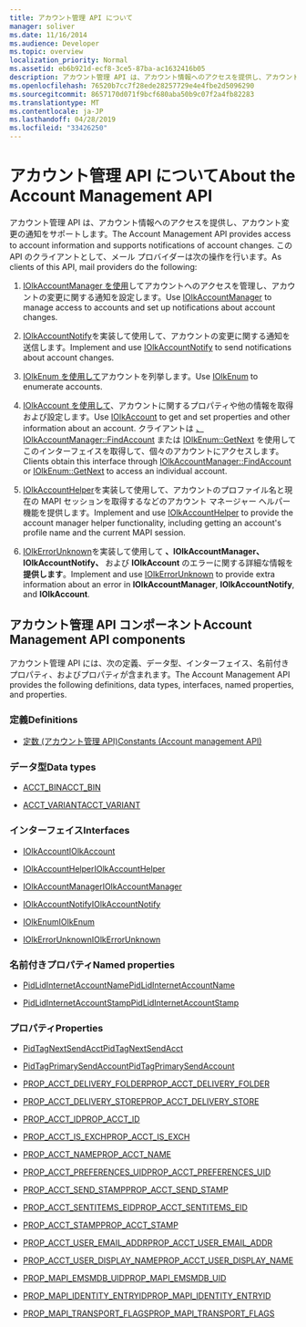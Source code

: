 ```yaml
---
title: アカウント管理 API について
manager: soliver
ms.date: 11/16/2014
ms.audience: Developer
ms.topic: overview
localization_priority: Normal
ms.assetid: eb6b921d-ecf8-3ce5-87ba-ac1632416b05
description: アカウント管理 API は、アカウント情報へのアクセスを提供し、アカウント変更の通知をサポートします。 この API のクライアントとして、メール プロバイダーは次の操作を行います。
ms.openlocfilehash: 76520b7cc7f28ede28257729e4e4fbe2d5096290
ms.sourcegitcommit: 8657170d071f9bcf680aba50b9c07f2a4fb82283
ms.translationtype: MT
ms.contentlocale: ja-JP
ms.lasthandoff: 04/28/2019
ms.locfileid: "33426250"
---
```

# <a name="about-the-account-management-api"></a><span data-ttu-id="5106a-104">アカウント管理 API について</span><span class="sxs-lookup"><span data-stu-id="5106a-104">About the Account Management API</span></span>

<span data-ttu-id="5106a-105">アカウント管理 API は、アカウント情報へのアクセスを提供し、アカウント変更の通知をサポートします。</span><span class="sxs-lookup"><span data-stu-id="5106a-105">The Account Management API provides access to account information and supports notifications of account changes.</span></span> <span data-ttu-id="5106a-106">この API のクライアントとして、メール プロバイダーは次の操作を行います。</span><span class="sxs-lookup"><span data-stu-id="5106a-106">As clients of this API, mail providers do the following:</span></span>
  
1. <span data-ttu-id="5106a-107">[IOlkAccountManager を使用](iolkaccountmanager.md)してアカウントへのアクセスを管理し、アカウントの変更に関する通知を設定します。</span><span class="sxs-lookup"><span data-stu-id="5106a-107">Use [IOlkAccountManager](iolkaccountmanager.md) to manage access to accounts and set up notifications about account changes.</span></span> 
    
2. <span data-ttu-id="5106a-108">[IOlkAccountNotify](iolkaccountnotify.md)を実装して使用して、アカウントの変更に関する通知を送信します。</span><span class="sxs-lookup"><span data-stu-id="5106a-108">Implement and use [IOlkAccountNotify](iolkaccountnotify.md) to send notifications about account changes.</span></span> 
    
3. <span data-ttu-id="5106a-109">[IOlkEnum を使用して](iolkenum.md)アカウントを列挙します。</span><span class="sxs-lookup"><span data-stu-id="5106a-109">Use [IOlkEnum](iolkenum.md) to enumerate accounts.</span></span> 
    
4. <span data-ttu-id="5106a-110">[IOlkAccount を使用して](iolkaccount.md)、アカウントに関するプロパティや他の情報を取得および設定します。</span><span class="sxs-lookup"><span data-stu-id="5106a-110">Use [IOlkAccount](iolkaccount.md) to get and set properties and other information about an account.</span></span> <span data-ttu-id="5106a-111">クライアントは [、IOlkAccountManager::FindAccount](iolkaccountmanager-findaccount.md) または [IOlkEnum::GetNext](iolkenum-getnext.md) を使用してこのインターフェイスを取得して、個々のアカウントにアクセスします。</span><span class="sxs-lookup"><span data-stu-id="5106a-111">Clients obtain this interface through [IOlkAccountManager::FindAccount](iolkaccountmanager-findaccount.md) or [IOlkEnum::GetNext](iolkenum-getnext.md) to access an individual account.</span></span> 
    
5. <span data-ttu-id="5106a-112">[IOlkAccountHelper](iolkaccounthelper.md)を実装して使用して、アカウントのプロファイル名と現在の MAPI セッションを取得するなどのアカウント マネージャー ヘルパー機能を提供します。</span><span class="sxs-lookup"><span data-stu-id="5106a-112">Implement and use [IOlkAccountHelper](iolkaccounthelper.md) to provide the account manager helper functionality, including getting an account's profile name and the current MAPI session.</span></span> 
    
6. <span data-ttu-id="5106a-113">[IOlkErrorUnknown](iolkerrorunknown.md)を実装して使用して **、IOlkAccountManager、IOlkAccountNotify、** および **IOlkAccount** のエラーに関する詳細な情報を **提供します**。</span><span class="sxs-lookup"><span data-stu-id="5106a-113">Implement and use [IOlkErrorUnknown](iolkerrorunknown.md) to provide extra information about an error in **IOlkAccountManager**, **IOlkAccountNotify**, and **IOlkAccount**.</span></span> 

##  <a name="account-management-api-components"></a><span data-ttu-id="5106a-114">アカウント管理 API コンポーネント</span><span class="sxs-lookup"><span data-stu-id="5106a-114">Account Management API components</span></span>

<span data-ttu-id="5106a-115">アカウント管理 API には、次の定義、データ型、インターフェイス、名前付きプロパティ、およびプロパティが含まれます。</span><span class="sxs-lookup"><span data-stu-id="5106a-115">The Account Management API provides the following definitions, data types, interfaces, named properties, and properties.</span></span>
  
### <a name="definitions"></a><span data-ttu-id="5106a-116">定義</span><span class="sxs-lookup"><span data-stu-id="5106a-116">Definitions</span></span>
  
- [<span data-ttu-id="5106a-117">定数 (アカウント管理 API)</span><span class="sxs-lookup"><span data-stu-id="5106a-117">Constants (Account management API)</span></span>](constants-account-management-api.md)
    
### <a name="data-types"></a><span data-ttu-id="5106a-118">データ型</span><span class="sxs-lookup"><span data-stu-id="5106a-118">Data types</span></span>
  
- [<span data-ttu-id="5106a-119">ACCT_BIN</span><span class="sxs-lookup"><span data-stu-id="5106a-119">ACCT_BIN</span></span>](acct_bin.md)
    
- [<span data-ttu-id="5106a-120">ACCT_VARIANT</span><span class="sxs-lookup"><span data-stu-id="5106a-120">ACCT_VARIANT</span></span>](acct_variant.md)
    
### <a name="interfaces"></a><span data-ttu-id="5106a-121">インターフェイス</span><span class="sxs-lookup"><span data-stu-id="5106a-121">Interfaces</span></span>
  
- [<span data-ttu-id="5106a-122">IOlkAccount</span><span class="sxs-lookup"><span data-stu-id="5106a-122">IOlkAccount</span></span>](iolkaccount.md)
    
- [<span data-ttu-id="5106a-123">IOlkAccountHelper</span><span class="sxs-lookup"><span data-stu-id="5106a-123">IOlkAccountHelper</span></span>](iolkaccounthelper.md)
    
- [<span data-ttu-id="5106a-124">IOlkAccountManager</span><span class="sxs-lookup"><span data-stu-id="5106a-124">IOlkAccountManager</span></span>](iolkaccountmanager.md)
    
- [<span data-ttu-id="5106a-125">IOlkAccountNotify</span><span class="sxs-lookup"><span data-stu-id="5106a-125">IOlkAccountNotify</span></span>](iolkaccountnotify.md)
    
- [<span data-ttu-id="5106a-126">IOlkEnum</span><span class="sxs-lookup"><span data-stu-id="5106a-126">IOlkEnum</span></span>](iolkenum.md)
    
- [<span data-ttu-id="5106a-127">IOlkErrorUnknown</span><span class="sxs-lookup"><span data-stu-id="5106a-127">IOlkErrorUnknown</span></span>](iolkerrorunknown.md)
    
### <a name="named-properties"></a><span data-ttu-id="5106a-128">名前付きプロパティ</span><span class="sxs-lookup"><span data-stu-id="5106a-128">Named properties</span></span>
  
- [<span data-ttu-id="5106a-129">PidLidInternetAccountName</span><span class="sxs-lookup"><span data-stu-id="5106a-129">PidLidInternetAccountName</span></span>](pidlidinternetaccountname.md)
    
- [<span data-ttu-id="5106a-130">PidLidInternetAccountStamp</span><span class="sxs-lookup"><span data-stu-id="5106a-130">PidLidInternetAccountStamp</span></span>](pidlidinternetaccountstamp.md)
    
### <a name="properties"></a><span data-ttu-id="5106a-131">プロパティ</span><span class="sxs-lookup"><span data-stu-id="5106a-131">Properties</span></span>
  
- [<span data-ttu-id="5106a-132">PidTagNextSendAcct</span><span class="sxs-lookup"><span data-stu-id="5106a-132">PidTagNextSendAcct</span></span>](pidtagnextsendacct.md)
    
- [<span data-ttu-id="5106a-133">PidTagPrimarySendAccount</span><span class="sxs-lookup"><span data-stu-id="5106a-133">PidTagPrimarySendAccount</span></span>](pidtagprimarysendaccount.md)
    
- [<span data-ttu-id="5106a-134">PROP_ACCT_DELIVERY_FOLDER</span><span class="sxs-lookup"><span data-stu-id="5106a-134">PROP_ACCT_DELIVERY_FOLDER</span></span>](prop_acct_delivery_folder.md)
    
- [<span data-ttu-id="5106a-135">PROP_ACCT_DELIVERY_STORE</span><span class="sxs-lookup"><span data-stu-id="5106a-135">PROP_ACCT_DELIVERY_STORE</span></span>](prop_acct_delivery_store.md)
    
- [<span data-ttu-id="5106a-136">PROP_ACCT_ID</span><span class="sxs-lookup"><span data-stu-id="5106a-136">PROP_ACCT_ID</span></span>](prop_acct_id.md)
    
- [<span data-ttu-id="5106a-137">PROP_ACCT_IS_EXCH</span><span class="sxs-lookup"><span data-stu-id="5106a-137">PROP_ACCT_IS_EXCH</span></span>](prop_acct_is_exch.md)
    
- [<span data-ttu-id="5106a-138">PROP_ACCT_NAME</span><span class="sxs-lookup"><span data-stu-id="5106a-138">PROP_ACCT_NAME</span></span>](prop_acct_name.md)
    
- [<span data-ttu-id="5106a-139">PROP_ACCT_PREFERENCES_UID</span><span class="sxs-lookup"><span data-stu-id="5106a-139">PROP_ACCT_PREFERENCES_UID</span></span>](prop_acct_preferences_uid.md)
    
- [<span data-ttu-id="5106a-140">PROP_ACCT_SEND_STAMP</span><span class="sxs-lookup"><span data-stu-id="5106a-140">PROP_ACCT_SEND_STAMP</span></span>](prop_acct_send_stamp.md)
    
- [<span data-ttu-id="5106a-141">PROP_ACCT_SENTITEMS_EID</span><span class="sxs-lookup"><span data-stu-id="5106a-141">PROP_ACCT_SENTITEMS_EID</span></span>](prop_acct_sentitems_eid.md)
    
- [<span data-ttu-id="5106a-142">PROP_ACCT_STAMP</span><span class="sxs-lookup"><span data-stu-id="5106a-142">PROP_ACCT_STAMP</span></span>](prop_acct_stamp.md)
    
- [<span data-ttu-id="5106a-143">PROP_ACCT_USER_EMAIL_ADDR</span><span class="sxs-lookup"><span data-stu-id="5106a-143">PROP_ACCT_USER_EMAIL_ADDR</span></span>](prop_acct_user_email_addr.md)
    
- [<span data-ttu-id="5106a-144">PROP_ACCT_USER_DISPLAY_NAME</span><span class="sxs-lookup"><span data-stu-id="5106a-144">PROP_ACCT_USER_DISPLAY_NAME</span></span>](prop_acct_user_display_name.md)
    
- [<span data-ttu-id="5106a-145">PROP_MAPI_EMSMDB_UID</span><span class="sxs-lookup"><span data-stu-id="5106a-145">PROP_MAPI_EMSMDB_UID</span></span>](prop_mapi_emsmdb_uid.md)
    
- [<span data-ttu-id="5106a-146">PROP_MAPI_IDENTITY_ENTRYID</span><span class="sxs-lookup"><span data-stu-id="5106a-146">PROP_MAPI_IDENTITY_ENTRYID</span></span>](prop_mapi_identity_entryid.md)
    
- [<span data-ttu-id="5106a-147">PROP_MAPI_TRANSPORT_FLAGS</span><span class="sxs-lookup"><span data-stu-id="5106a-147">PROP_MAPI_TRANSPORT_FLAGS</span></span>](prop_mapi_transport_flags.md)
    


